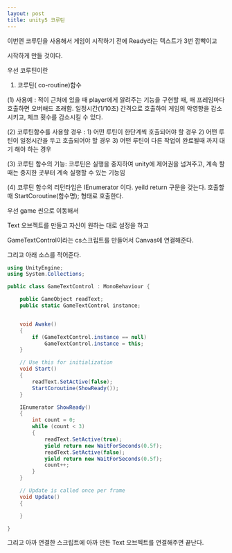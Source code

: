 ```yaml
---
layout: post
title: unity5 코루틴
---
```


이번엔 코루틴을 사용해서 게임이 시작하기 전에 Ready라는 텍스트가 3번 깜빡이고

시작하게 만들 것이다.

우선 코루틴이란

1. 코루틴( co-routine)함수

(1) 사용예 : 적이 근처에 있을 때 player에게 알려주는 기능을 구현할 때, 매 프레임마다 호출하면 오버해드 초래함. 일정시간(1/10초) 간격으로 호출하여 게임의 악영향을 감소 시키고, 체크 횟수를 감소시킬 수 있다.

(2) 코루틴함수를 사용할 경우 : 
     1) 어떤 루틴이 한단계씩 호출되어야 할 경우
     2) 어떤 루틴이 일정시간을 두고 호출되어야 할 경우
     3) 어떤 루틴이 다른 작업이 완료될때 까지 대기 해야 하는 경우

(3) 코루틴 함수의 기능: 코루틴은 실행을 중지하여 unity에 제어권을 넘겨주고, 계속 할때는 중지한 곳부터 계속 실행할 수 있는 기능임

(4) 코루틴 함수의 리턴타입은 IEnumerator 이다.
    yeild return 구문을 갖는다.
    호출할때 StartCoroutine(함수명); 형태로 호출한다.

우선 game 씬으로 이동해서

Text 오브젝트를 만들고 자신이 원하는 대로 설정을 하고

GameTextControl이라는 cs스크립트를 만들어서 Canvas에 연결해준다.

그리고 아래 소스를 적어준다.

```c#
using UnityEngine;
using System.Collections;

public class GameTextControl : MonoBehaviour {

    public GameObject readText;
    public static GameTextControl instance;


    void Awake()
    {
        if (GameTextControl.instance == null)
            GameTextControl.instance = this;
    }

    // Use this for initialization
    void Start()
    {
        readText.SetActive(false);
        StartCoroutine(ShowReady());
    }

    IEnumerator ShowReady()
    {
        int count = 0;
        while (count < 3)
        {
            readText.SetActive(true);
            yield return new WaitForSeconds(0.5f);
            readText.SetActive(false);
            yield return new WaitForSeconds(0.5f);
            count++;
        }
    }

    // Update is called once per frame
    void Update()
    {

    }

}
```

그리고 아까 연결한 스크립트에 아까 만든 Text 오브젝트를 연결해주면 끝난다.
